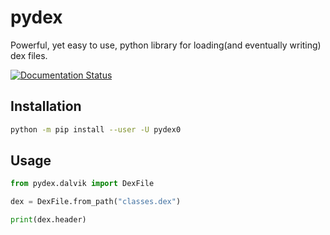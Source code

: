 # pydex
Powerful, yet easy to use, python library for loading(and eventually writing) dex files.

[![Documentation Status](https://readthedocs.org/projects/pydex/badge/?version=latest)](https://pydex.readthedocs.io/en/latest/?badge=latest)

## Installation
```bash
python -m pip install --user -U pydex0
```

## Usage
```python
from pydex.dalvik import DexFile

dex = DexFile.from_path("classes.dex")

print(dex.header)
```